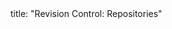 <frontmatter>
title: "Revision Control: Repositories"
</frontmatter>

<include src="unit-inPage-asFlat.md" boilerplate />